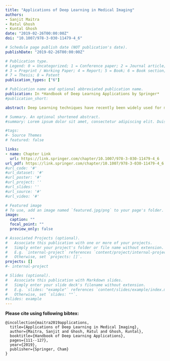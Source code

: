 ```yaml
---
title: "Applications of Deep Learning in Medical Imaging"
authors:
- Sanjit Maitra
- Ratul Ghosh
- Kuntal Ghosh
date: "2019-02-26T00:00:00Z"
doi: "10.1007/978-3-030-11479-4_6"

# Schedule page publish date (NOT publication's date).
publishDate: "2019-02-26T00:00:00Z"

# Publication type.
# Legend: 0 = Uncategorized; 1 = Conference paper; 2 = Journal article;
# 3 = Preprint / Working Paper; 4 = Report; 5 = Book; 6 = Book section;
# 7 = Thesis; 8 = Patent
publication_types: ["6"]

# Publication name and optional abbreviated publication name.
publication: In *Handbook of Deep Learning Applications by Springer*
#publication_short:

abstract: Deep Learning techniques have recently been widely used for medical image analysis, which has shown encouraging results especially for large datasets. In particular, convolutional neural network has shown better capabilities to segment and/or classify medical images like ultrasound and CT scan images in comparison to previously used conventional machine learning techniques. This chapter includes applications of deep learning techniques in two different image modalities used in medical image analysis domain. The application of convolutional neural network in medical images is shown using ultrasound images to segment a collection of nerves known as Brachial Plexus. Deep learning technique is also applied to classify different stages of diabetic retinopathy using color fundus retinal photography.

# Summary. An optional shortened abstract.
#summary: Lorem ipsum dolor sit amet, consectetur adipiscing elit. Duis posuere tellus ac convallis placerat. Proin tincidunt magna sed ex sollicitudin condimentum.

#tags:
#- Source Themes
# featured: false

links:
- name: Chapter Link
  url: https://link.springer.com/chapter/10.1007/978-3-030-11479-4_6
url_pdf: https://link.springer.com/chapter/10.1007/978-3-030-11479-4_6
#url_code: '#'
#url_dataset: '#'
#url_poster: '#'
#url_project: ''
#url_slides: ''
#url_source: '#'
#url_video: '#'

# Featured image
# To use, add an image named `featured.jpg/png` to your page's folder. 
image:
  caption: ""
  focal_point: ""
  preview_only: false

# Associated Projects (optional).
#   Associate this publication with one or more of your projects.
#   Simply enter your project's folder or file name without extension.
#   E.g. `internal-project` references `content/project/internal-project/index.md`.
#   Otherwise, set `projects: []`.
projects: []
#- internal-project

# Slides (optional).
#   Associate this publication with Markdown slides.
#   Simply enter your slide deck's filename without extension.
#   E.g. `slides: "example"` references `content/slides/example/index.md`.
#   Otherwise, set `slides: ""`.
#slides: example
---
```


**Please cite using following bibtex:**
```
@incollection{maitra2019applications,
  title={Applications of Deep Learning in Medical Imaging},
  author={Maitra, Sanjit and Ghosh, Ratul and Ghosh, Kuntal},
  booktitle={Handbook of Deep Learning Applications},
  pages={111--127},
  year={2019},
  publisher={Springer, Cham}
}
  ```
